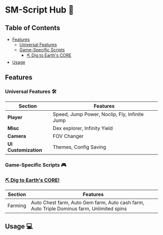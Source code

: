 # SM-Script Hub 🌟

## Table of Contents
- [Features](#features)
  - [Universal Features](#universal-features-)
  - [Game-Specific Scripts](#game-specific-scripts-)
    - [⛏️ Dig to Earth's CORE](#-dig-to-earth-s-core)
- [Usage](#usage-)

## Features

### Universal Features 🛠
| Section | Features |
|---------|----------|
| **Player** | Speed, Jump Power, Noclip, Fly, Infinite Jump |
| **Misc** | Dex explorer, Infinity Yield |
| **Camera** | FOV Changer |
| **UI Customization** | Themes, Config Saving |

### Game-Specific Scripts 🎮

### [⛏️ Dig to Earth's CORE!](https://www.roblox.com/games/81440632616906/Dig-to-Earths-CORE)
| Section | Features |
|---------|----------|
| Farming | Auto Chest farm, Auto Gem farm, Auto cash farm, Auto Triple Dominus farm, Unlimited spins |

## Usage 💻
